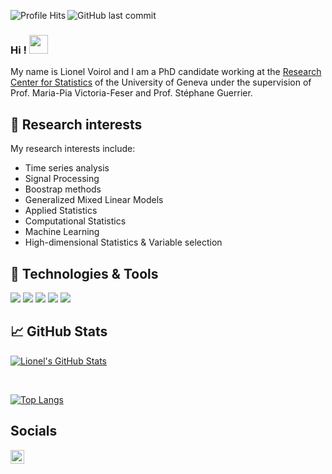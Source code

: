 ![GitHub last commit](https://img.shields.io/github/last-commit/lionelvoirol/lionelvoirol) <img align="left" alt="Profile Hits" src="https://komarev.com/ghpvc/?username=lionelvoirol&style=flat-square">

### Hi ! <img src="https://raw.githubusercontent.com/MartinHeinz/MartinHeinz/master/wave.gif" width="30px">

My name is Lionel Voirol and I am a PhD candidate working at the [Research Center for Statistics](https://www.unige.ch/gsem/en/research/institutes/rcs/) of the University of Geneva under the supervision of Prof. Maria-Pia Victoria-Feser and Prof. Stéphane Guerrier.


## 🔭 Research interests
My research interests include:
  - Time series analysis
  - Signal Processing
  - Boostrap methods
  - Generalized Mixed Linear Models
  - Applied Statistics
  - Computational Statistics
  - Machine Learning
  - High-dimensional Statistics & Variable selection



## 🔧 Technologies & Tools
![](https://img.shields.io/badge/OS-Linux-informational?style=flat&logo=linux&logoColor=white&color=2bbc8a)
![](https://img.shields.io/badge/Editor-RStudio-informational?style=flat&logo=RStudio&logoColor=white&color=2bbc8a)
![](https://img.shields.io/badge/Code-R-informational?style=flat&logo=R&logoColor=white&color=2bbc8a)
![](https://img.shields.io/badge/Code-Python-informational?style=flat&logo=python&logoColor=white&color=2bbc8a)
![](https://img.shields.io/badge/Shell-Bash-informational?style=flat&logo=gnu-bash&logoColor=white&color=2bbc8a)



## &#x1f4c8; GitHub Stats

<a href="https://github.com/lionelvoirol/lionelvoirol">
  <img align="center" src="https://github-readme-stats.vercel.app/api?username=lionelvoirol&count_private=true&show_icons=true&line_height=27&count_private=true&title_color=ffffff&text_color=c9cacc&icon_color=2bbc8a&bg_color=1d1f21" alt="Lionel's GitHub Stats" />
</a>

&nbsp;

[![Top Langs](https://github-readme-stats.vercel.app/api/top-langs/?username=lionelvoirol&count_private=true&layout=compact&hide=HTML,javascript&show_icons=true&line_height=27&count_private=true&title_color=ffffff&text_color=c9cacc&icon_color=2bbc8a&bg_color=1d1f21)](https://github.com/lionelvoirol/lionelvoirol)




## Socials

<a href="https://ch.linkedin.com/in/lionel-voirol-247a5a164">
  <img align="left" alt="Lionel's LinkedIN" width="22px" src="https://raw.githubusercontent.com/peterthehan/peterthehan/master/assets/linkedin.svg" />
</a>


<!--
**lionelvoirol/lionelvoirol** is a ✨ _special_ ✨ repository because its `README.md` (this file) appears on your GitHub profile.

Here are some ideas to get you started:

- 🔭 I’m currently working on ...
- 🌱 I’m currently learning ...
- 👯 I’m looking to collaborate on ...
- 🤔 I’m looking for help with ...
- 💬 Ask me about ...
- 📫 How to reach me: ...
- 😄 Pronouns: ...
- ⚡ Fun fact: ...
-->
